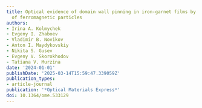```yaml
---
title: Optical evidence of domain wall pinning in iron-garnet films by regular arrays
  of ferromagnetic particles
authors:
- Irina A. Kolmychek
- Evgeny I. Zhaboev
- Vladimir B. Novikov
- Anton I. Maydykovskiy
- Nikita S. Gusev
- Evgeny V. Skorokhodov
- Tatiana V. Murzina
date: '2024-01-01'
publishDate: '2025-03-14T15:59:47.339059Z'
publication_types:
- article-journal
publication: '*Optical Materials Express*'
doi: 10.1364/ome.533129
---
```

